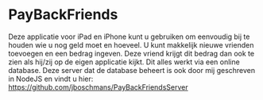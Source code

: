 # PayBackFriends
Deze applicatie voor iPad en iPhone kunt u gebruiken om eenvoudig bij te houden wie u nog geld moet en hoeveel. U kunt makkelijk nieuwe vrienden toevoegen en een bedrag ingeven. Deze vriend krijgt dit bedrag dan ook te zien als hij/zij op de eigen applicatie kijkt. Dit alles werkt via een online database. Deze server dat de database beheert is ook door mij geschreven in NodeJS en vindt u hier: https://github.com/jboschmans/PayBackFriendsServer
